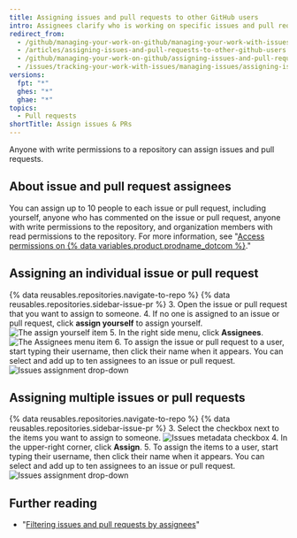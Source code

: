 ```yaml
---
title: Assigning issues and pull requests to other GitHub users
intro: Assignees clarify who is working on specific issues and pull requests.
redirect_from:
  - /github/managing-your-work-on-github/managing-your-work-with-issues-and-pull-requests/assigning-issues-and-pull-requests-to-other-github-users
  - /articles/assigning-issues-and-pull-requests-to-other-github-users
  - /github/managing-your-work-on-github/assigning-issues-and-pull-requests-to-other-github-users
  - /issues/tracking-your-work-with-issues/managing-issues/assigning-issues-and-pull-requests-to-other-github-users
versions:
  fpt: "*"
  ghes: "*"
  ghae: "*"
topics:
  - Pull requests
shortTitle: Assign issues & PRs
---
```


Anyone with write permissions to a repository can assign issues and pull requests.

## About issue and pull request assignees

You can assign up to 10 people to each issue or pull request, including yourself, anyone who has commented on the issue or pull request, anyone with write permissions to the repository, and organization members with read permissions to the repository. For more information, see "[Access permissions on {% data variables.product.prodname_dotcom %}](/articles/access-permissions-on-github)."

## Assigning an individual issue or pull request

{% data reusables.repositories.navigate-to-repo %}
{% data reusables.repositories.sidebar-issue-pr %} 3. Open the issue or pull request that you want to assign to someone. 4. If no one is assigned to an issue or pull request, click **assign yourself** to assign yourself.
![The assign yourself item](/assets/images/help/issues/assign_yourself.png) 5. In the right side menu, click **Assignees**.
![The Assignees menu item](/assets/images/help/issues/assignee_menu.png) 6. To assign the issue or pull request to a user, start typing their username, then click their name when it appears. You can select and add up to ten assignees to an issue or pull request.
![Issues assignment drop-down](/assets/images/help/issues/issues_assigning_dropdown.png)

## Assigning multiple issues or pull requests

{% data reusables.repositories.navigate-to-repo %}
{% data reusables.repositories.sidebar-issue-pr %} 3. Select the checkbox next to the items you want to assign to someone.
![Issues metadata checkbox](/assets/images/help/issues/issues_assign_checkbox.png) 4. In the upper-right corner, click **Assign**. 5. To assign the items to a user, start typing their username, then click their name when it appears. You can select and add up to ten assignees to an issue or pull request.
![Issues assignment drop-down](/assets/images/help/issues/issues_assigning_dropdown.png)

## Further reading

- "[Filtering issues and pull requests by assignees](/articles/filtering-issues-and-pull-requests-by-assignees)"
